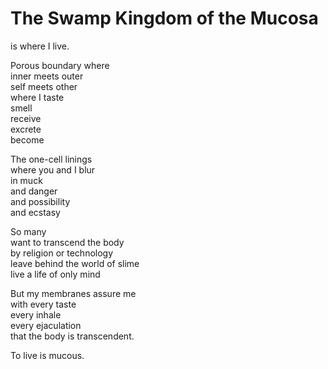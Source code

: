 The Swamp Kingdom of the Mucosa
===============================

is where I live.  

Porous boundary where  
inner meets outer  
self meets other  
where I taste  
smell  
receive  
excrete  
become  

The one-cell linings  
where you and I blur  
in muck  
and danger  
and possibility  
and ecstasy  

So many  
want to transcend the body  
by religion or technology  
leave behind the world of slime  
live a life of only mind  

But my membranes assure me  
with every taste  
every inhale  
every ejaculation  
that the body is transcendent.  

To live is mucous.  
